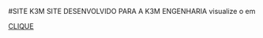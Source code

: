 #SITE K3M
SITE DESENVOLVIDO PARA A K3M ENGENHARIA
visualize o em

<a href="https://williamrodri.github.io/sitek3m/">CLIQUE</a>
